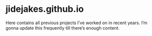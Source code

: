 # jidejakes.github.io

Here contains all previous projects I’ve worked on in recent years.
I’m gonna update this frequently till there’s enough content.
